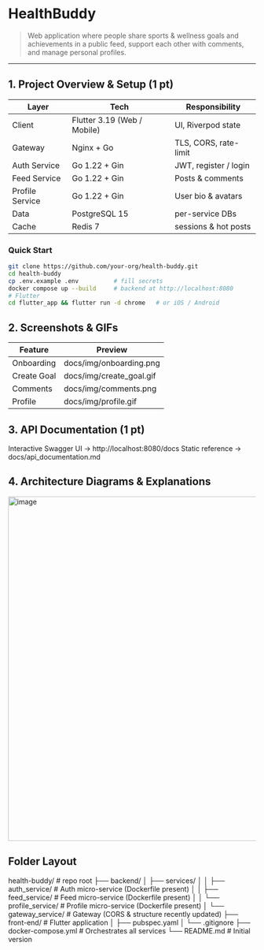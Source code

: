 # HealthBuddy
> Web application where people share sports & wellness goals and achievements in a public feed, support each other with comments, and manage personal profiles.

---

## 1. Project Overview & Setup (1 pt)

| Layer | Tech | Responsibility |
|-------|------|----------------|
| Client | Flutter 3.19 (Web / Mobile) | UI, Riverpod state |
| Gateway | Nginx + Go | TLS, CORS, rate-limit |
| Auth Service | Go 1.22 + Gin | JWT, register / login |
| Feed Service | Go 1.22 + Gin | Posts & comments |
| Profile Service | Go 1.22 + Gin | User bio & avatars |
| Data | PostgreSQL 15 | per-service DBs |
| Cache | Redis 7 | sessions & hot posts |

### Quick Start
```bash
git clone https://github.com/your-org/health-buddy.git
cd health-buddy
cp .env.example .env          # fill secrets
docker compose up --build     # backend at http://localhost:8080
# Flutter
cd flutter_app && flutter run -d chrome   # or iOS / Android
```

## 2. Screenshots & GIFs
| Feature     | Preview                    |
|-------------|----------------------------|
| Onboarding  | docs/img/onboarding.png    |
| Create Goal | docs/img/create_goal.gif   |
| Comments    | docs/img/comments.png      |
| Profile     | docs/img/profile.gif       |

## 3. API Documentation (1 pt)
Interactive Swagger UI → http://localhost:8080/docs
Static reference → docs/api_documentation.md

## 4. Architecture Diagrams & Explanations

<img width="1429" height="699" alt="image" src="https://github.com/user-attachments/assets/c47e17c3-7379-4da6-8b5a-a62f086295e3" />

## Folder Layout

health-buddy/                 # repo root
├── backend/
│   ├── services/
│   │   ├── auth_service/     # Auth micro-service (Dockerfile present)
│   │   ├── feed_service/     # Feed micro-service  (Dockerfile present)
│   │   └── profile_service/  # Profile micro-service (Dockerfile present)
│   └── gateway_service/      # Gateway (CORS & structure recently updated)
├── front-end/                # Flutter application
│   ├── pubspec.yaml
│   └── .gitignore
├── docker-compose.yml        # Orchestrates all services
└── README.md                 # Initial version
